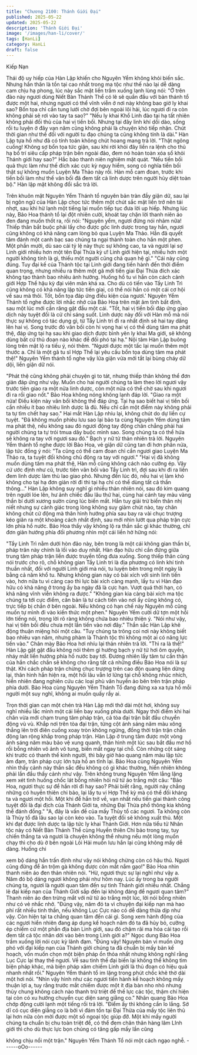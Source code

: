 ```yaml
---
title: "Chương 2100: Thánh Giới Đại"
published: 2025-05-22
updated: 2025-05-22
description: 'Thánh Giới Đại'
image: '/images/han-li/cover/'
tags: [HanLi]
category: HanLi
draft: false
---
```


Kiếp Nạn

Thái độ uy hiếp của Hàn Lập khiến cho Nguyên Yểm không khỏi
biến sắc.
Nhưng hắn thân là tồn tại cao nhất trong ma tộc như thế nào lại
dễ dàng cam chịu hạ phong, lúc này sắc mặt liền trầm xuống lạnh
lùng nói:
"Ở trên đảo này ngươi dùng Niết Bàn Thánh Thể có lẽ sẽ quần
đầu với bản thánh tổ được một hai, nhưng ngươi có thể vĩnh viễn
ở nơi này không bao giờ ly khai sao? Bổn tọa chỉ cần tung lưới
chờ đợi bên ngoài lôi hải, lúc ngươi đi ra còn không phải sẽ rơi
vào tay ta sao?"
"Nếu ly khai Khổ Linh đảo tại hạ tất nhiên không phải đối thủ của
hai vị tiền bối. Nhưng tại đây linh khí dồi dào, sống rồi tu luyện ở
đây vạn năm cũng không phải là chuyện khó tiếp nhận. Chút thời
gian như thế đối với người tu đạo chúng ta cũng không tính là
dài." Hàn Lập tựa hồ như đã có tính toán không chút hoang mang
trả lời.
"Thật ngông cuồng! Không sợ bổn tọa tức giận, sau khi rời khỏi
đây liền ra lệnh cho thủ hạ bố trí siêu cấp pháp trận bên ngoài
đảo, đem nó hoàn toàn xóa sổ khỏi Thánh giới hay sao?" Hắc bào
thanh niên nghiêm mặt quát.
"Nếu tiền bối quả thực làm như thế đích xác cực kỳ nguy hiểm,
song có nghĩa tiền bối thật sự không muốn Luyện Ma Thảo này
rồi. Hàn mỗ cam đoan, trước khi tiền bối làm như thế vãn bối đã
đem tất cả linh dược trên người hủy diệt toàn bộ." Hàn lập mặt
không đổi sắc trả lời.

Trên khuôn mặt Nguyên Yểm Thánh tổ nguyên bản tràn đầy giận
dữ, sau lại bị ngôn ngữ của Hàn Lập chọc tức thêm một chút sắc
mặt liền trở nên tái nhợt, sau khi hừ lạnh một tiếng lại muốn tiếp
tục đưa lời up hiếp.
Nhưng lúc này, Bảo Hoa thánh tổ lại đột nhiên cười, khoát tay
chặn lời thanh niên áo đen đang muốn thốt ra, rồi nói:
"Nguyên yểm, ngươi đừng nói nhảm nữa! Thiếp thân bắt buộc
phải lấy cho được gốc linh dược trong tay hắn, ngươi cũng không
có khả năng cam lòng bỏ qua Luyện Ma Thảo. Hắn đã quyết tâm
đánh một canh bạc sao chúng ta ngại thành toàn cho hắn một
phen. Một phần mười, dù sao cái tỷ lệ này thực sự không cao, ta
và ngươi lại sợ Linh giới nhiều hơn một tên Đại Thừa kỳ ư! Linh
giới hiện tại, nhiều hơn một người không tính là gì, thiếu một
người cũng chả quan hệ gì."
"Cái này cũng đúng. Tuy đại kế của Thánh tộc tại Linh giới đang
tiến hành đến thời điểm quan trọng, nhưng nhiều ra thêm một gã
mới tiến giai Đại Thừa đích xác không tạo thành bao nhiêu ảnh
hưởng. Huống hồ tu vi hắn còn cách cảnh giới Hợp Thể hậu kỳ
đại viên mãn khá xa. Cho dù có tiến vào Tẩy Linh Trì cũng không
có khả năng lập tức tiến giai, có thể nói hắn có một cái cơ hội về
sau mà thôi. Tốt, bổn tọa đáp ứng điều kiện của ngươi.' Nguyên
Yểm Thánh tổ nghe được lời nhắc nhở của Bảo Hoa trên mặt âm
tình bất định, sau một lúc mới cắn răng gật đầu một cái.
"Tốt, hai vị tiền bối đáp ứng giao dịch này tuyệt đối là cử chỉ sáng
suốt. Linh dược này đối với Hàn mỗ mà nói thực sự không có tác
dụng gì, từ Tẩy Linh trì đi ra nhất định sẽ hai tay dâng lên hai vị.
Song trước đó vãn bối còn hi vọng hai vị có thể dùng tâm ma phát
thệ, đáp ứng tại hạ sau khi giao dịch được bình yên ly khai Ma
giới, sẽ không dùng bất cứ thủ đoạn nào khác để đối phó tại hạ."
Nội tâm Hàn Lập buông lỏng trên mặt lộ ra tiếu ý, nói thêm.
"Ngươi được một tấc lại muốn thêm một thước a. Chỉ là một gã tu
sĩ Hợp Thể lại yêu cầu bổn tọa dùng tâm ma phát thệ!" Nguyên
Yểm thánh tổ nghe vậy lửa giận vừa mới tắt lại bùng cháy dữ dội,
liền giận dữ nói.

"Phát thệ cũng không phải chuyện gì to tát, nhưng thiếp thân
không thể đơn giản đáp ứng như vậy. Muốn cho hai người chúng
ta làm theo lời ngươi vậy trước tiên giao ra một nửa linh dược,
còn một nửa có thể chờ sau khi ngươi đi ra rồi giao nốt." Bảo Hoa
không nóng không lạnh đáp lời.
"Giao ra một nửa! Điều kiện này vãn bối không thể đáp ứng. Tại
hạ sao biết hai vị tiền bối cần nhiều ít bao nhiêu linh dược là đủ.
Nếu chỉ cần một điểm này không phải ta tự tìm chết hay sao." Hai
mắt Hàn Lập nhíu lại, không chút do dự liền cự tuyệt.
"Đã không muốn phiêu lưu sao lại bảo ta cùng Nguyên Yểm dùng
tâm ma phát thệ, nếu không sau đó ngươi động tay động chân
chẳng phải hai người chúng ta tự trói tmua dây buộc mình sao.
Song chúng ta có thể hứa sẽ không ra tay với ngươi sau đó."
Bạch y nữ tử thản nhiên trả lời.
Nguyên Yểm thánh tổ nghe được lời Bảo Hoa, vẻ giận dữ cũng
tan đi hơn phân nửa, lập tức đồng ý nói:
"Ta cũng có thể cam đoan chỉ cần ngươi giao Luyện Ma Thảo ra,
ta tuyệt đối không chủ động ra tay với ngươi."
"Hai vị đã không muốn dùng tâm ma phát thệ, Hàn mỗ cũng
không cách nào cưỡng ép. Vậy cứ ước định như cũ, trước tiên
vãn bối vào Tẩy Linh trì, đợi sau khi đi ra liền đem linh dược làm
thù lao giao phó. Nhưng đến lúc đó, nếu hai vị làm khó không cho
tại hạ đơn giản rời đi thì tại hạ chỉ có thể dùng tất cả thần thông..."
Hàn Lập không suy nghĩ gì nhiều thản nhiên nói, sau đó kim
quang trên người lóe lên, hư ảnh chiếc đầu lâu thứ hai, cùng hai
cánh tay màu vàng thần bí dưới xương sườn cùng lúc biến mất.
Hắn tuy giải trừ biến thân nhị niết nhưng sự cảnh giác trong lòng
không suy giảm chút nào, tay chân không chút cử động mà thân
hình hướng phía sau bay ra vài chục trượng kéo giãn ra một
khoảng cách nhất định, sau mới nhìn lướt qua pháp trận cực lớn
phía hồ nước.
Bảo Hoa thấy vậy không lộ ra thần sắc gì khác thường, chỉ đơn
giản hướng phía đối phương nhìn một cái liền hờ hững nói:

"Tẩy Linh Trì nằm dưới hòn đảo này, bên trong là một cái không
gian thần bí, pháp trân này chính là lối vào duy nhất. Hàn đạo hữu
chỉ cần đứng giữa trung tâm pháp trận liền được truyền tống đưa
xuống. Song thiếp thân cũng nói trước cho rõ, chỗ không gian
Tẩy Linh trì là địa phương có linh khí tinh thuần nhất, đối với
người Linh giới mà nói, tu luyện bên trong một ngày là bằng cả
năm khổ tu. Nhưng không gian này có bài xích với sinh linh tiến
vào, hơn nữa tu vi càng cao thì lực bài xích càng mạnh, lấy tu vi
Hàn đạo hữu có khả năng ở trong ấy ba ngày đã là cực hạn.
Vượt quá thời hạn, có khả năng vĩnh viễn không ra được."
"Không gian kia càng bài xích ma tộc chúng ta tới cực điểm, căn
bản là tư cách tiến vào nơi ấy cũng không có, trực tiếp bị chắn ở
bên ngoài. Nếu không có hạn chế này Nguyên mỗ cũng muốn tự
mình đi vào kiến thức một phen." Nguyên Yểm cười dữ tợn một
hồi lớn tiếng nói, trong lời rõ ràng không chứa bao nhiêu thiện ý.
"Nói như vậy, hai vị tiền bối đều chưa một lần tiến vào nơi đây."
Thần sắc Hàn Lập khẽ động thuận miệng hỏi một câu.
"Tuy chúng ta trông coi nơi này không biết bao nhiêu vạn năm,
nhưng phàm là Thánh tộc thì không một ai có năng lực tiến vào."
Chân mày Bảo Hoa hơi nhíu lại thản nhiên trả lời.
"Thì ra là thế!"
Hàn Lập gật gật đầu không nói thêm gì hướng bạch y nữ tử hơi
ôm quyền, nháy mắt liền hướng phía hồ nước bay tới.
Đương nhiên lấy tâm tư cẩn thận của hắn chắc chắn sẽ không
cho rằng tất cả những điều Bảo Hoa nói là sự thật.
Khi cách pháp trận chừng chục trượng trên cao độn quang liện
dừng lại, thân hình hắn hiện ra, một hồi lâu vẫn lơ lửng tại chỗ
không nhúc nhích, hiển nhiên đang nghiên cứu các loại phù văn
huyền ảo bên trên trận pháp phía dưới.
Bảo Hoa cùng Nguyên Yểm Thánh Tổ đang đứng xa xa tựa hồ
mỗi người một suy nghĩ, không ai muốn quấy rầy ai.

Trọn thời gian cạn một chén trà Hàn Lập mới thở dài một hơi,
không suy nghĩ nhiều lắc mình một cái liền bay xuống phía dưới.
Ngay thời điểm khi hai chân vừa mới chạm trung tâm pháp trận,
cả tòa đại trận bắt đầu chuyển động vù vù.
Khắp nơi trên tòa đại trận, từng cột ánh sáng năm màu xông
thẳng lên trời điên cuồng xoay tròn không ngừng, đồng thời trận
trận chấn động lan rộng khắp trong pháp trận.
Hàn Lập ở trung tâm được một vòng ánh sáng năm màu bảo vệ
xung quanh, thân hình một lúc sau bắt đầu mơ hồ rồi bỗng nhiên
vô ảnh vô tung, biến mất ngay tại chỗ.
Còn những cột sáng khi trước có thanh thế kinh người, thì bây giờ
hào quang năm màu lập tức ảm đạm, trân pháp cực lớn tựa hồ an
tĩnh lại.
Bảo Hoa cùng Nguyên Yểm nhìn thấy cảnh này thần sắc đều
không có gì khác thường, hiển nhiên không phải lần đầu thấy
cảnh như vậy.
Trên không trung Nguyên Yểm lẳng lặng xem xét tình huống chốc
lát bỗng nhiên hỏi nữ tử áo trắng một câu:
"Bảo Hoa, ngươi thực sự để hắn rời đi hay sao? Phải biết rằng,
người này chẳng những có huyền thiên chi bảo, lại lấy tu vi Hợp
Thể kỳ mà có thể đối kháng ta và ngươi một hồi. Một khi để hắn
trở về, vạn nhất nếu tiến giai thành công tuyệt đối là đại địch của
Thánh Giới ta, những Đại Thừa phổ thông kia không thể đánh
đồng."
"A, đây là vấn đề của mấy Thủy tổ các ngươi. Ta không còn là
Thủy tổ đã lâu sao lại còn kéo vào. Ta tuyệt đối sẽ không xuất thủ.
Một khi đạt được linh dược ta lập tức ly khai Thánh Giới. Hơn
nữa tiểu tử Nhân tộc này có Niết Bàn Thánh Thể cùng Huyền
thiên Chi bảo trong tay, tuy chiến thắng ta và ngươi là chuyện
không thể nhưng nếu một lòng muốn chạy thì cho dù ở bên ngoài
Lôi Hải muốn lưu hắn lại cũng không mấy dễ dàng. Huống chi

xem bộ dáng hắn trấn định như vậy nói không chừng còn có hậu
thủ. Ngươi cũng đừng để ăn trộm gà không được còn mất nắm
gạo!" Bảo Hoa nhìn thanh niên áo đen thản nhiên nói.
"Hừ, ngươi thực sự lại nghĩ như vậy a. Năm đó bộ dáng ngươi
không phải như hôm nay. Lúc ấy trong ba người chúng ta, ngươi
là người quan tâm đến sự tình Thánh giới nhiều nhất. Chẳng lẽ
đại kiếp nạn của Thánh Giới sắp đến lại không đáng để ngươi
quan tâm?" Thanh niên áo đen trừng mắt với nữ tử áo trắng một
lúc, lời nói bỗng nhiên như có vẻ nhắc nhở.
"Đúng vậy, năm đó ta vì chuyện đại kiếp nạn mà hao phí rất nhiều
tinh thần, nếu không Lục Cực nào có dễ dàng thừa dịp như vậy.
Còn hiện tại ta chẳng quan tâm đến cái gì. Song xem hành động
của các ngươi hiển nhiên đang áp dụng kế hoạch năm đó ta đã
hủy bỏ, cưỡng ép chiếm cứ một phần địa bàn Linh giới, sau đó
chậm rãi ma hóa cải tạo rồi đem tất cả tộc nhân dời vào bên trong
Linh giới a?" Ngọc dung Bảo Hoa trầm xuống lời nói cực kỳ lãnh
đạm.
"Đúng vậy! Nguyên bản vì muốn ứng phó với đại kiếp nạn của
Thánh giới chúng ta đã chuẩn bị mấy bản kế hoạch, vốn muốn
chọn một biện pháp ổn thỏa nhất nhưng không nghĩ rằng Lục Cực
lại thay thế ngươi. Về sau tình thế đại biến lại không thể không
tìm biện pháp khác, mà biện pháp xâm chiếm Linh giới là thủ
đoạn có hiệu quả nhanh nhất rồi." Nguyên Yểm thánh tổ im lặng
trong phút chốc khẽ thờ dài một hơi nói.
"Nhìn vậy hình như các ngươi tiến hành kế hoạch không mấy
thuận lợi a, tuy rằng trước mắt chiếm được một ít địa bàn nho nhỏ
nhưng thủy chung không cách nào thanh trừ triệt để thế lực các
tộc, thậm chí hiện tại còn có xu hướng chuyển cục diện sang
giằng co." Nhãn quang Bảo Hoa chớp động cười lạnh một tiếng
rồi trả lời.
"Điểm ấy thì không cần lo lắng. Sở dĩ có cục diện giằng co là bởi
vì đám tồn tại Đại Thừa của mấy tộc liên thủ lại hơn nữa còn mời
được một số ngoại tộc giúp đỡ. Một khi mấy người chúng ta
chuẩn bị chu toàn triệt để, có thể đem chân thân hàng lâm LInh
giới thì cho dù thực lực bọn chúng có tăng gấp mấy lần cũng

không chịu nổi một trận." Nguyên Yểm Thánh Tổ nói một cách
ngạo nghễ.
------oOo------
